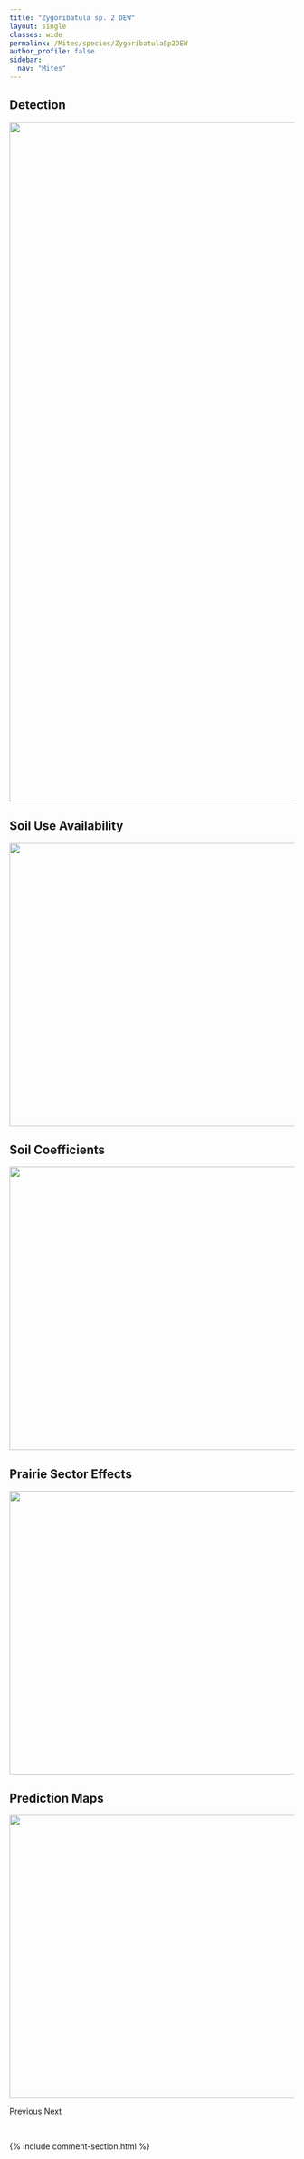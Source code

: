 ```yaml
---
title: "Zygoribatula sp. 2 DEW"
layout: single
classes: wide
permalink: /Mites/species/ZygoribatulaSp2DEW
author_profile: false
sidebar:
  nav: "Mites"
---
```


<h2>Detection</h2>

<a href="https://drive.google.com/uc?export=view&id=1KmziUqJFffNwWMCjUzsoM_BXo_az4f2l">
<img src="https://drive.google.com/uc?export=view&id=1KmziUqJFffNwWMCjUzsoM_BXo_az4f2l" height = "1200" width = "800">
</a>


<h2>Soil Use Availability</h2>

<a href="https://drive.google.com/uc?export=view&id=1jvtR8qI_vfadSuDwPVS0YrouBUkAWRCc">
<img src="https://drive.google.com/uc?export=view&id=1jvtR8qI_vfadSuDwPVS0YrouBUkAWRCc" height = "500" width = "1000">
</a>


<h2>Soil Coefficients</h2>

<a href="https://drive.google.com/uc?export=view&id=1qc2cYqo0WWcHB3kqbJuE0rBnDOf64w54">
<img src="https://drive.google.com/uc?export=view&id=1qc2cYqo0WWcHB3kqbJuE0rBnDOf64w54" height = "500" width = "1000">
</a>


<h2>Prairie Sector Effects</h2>

<a href="https://drive.google.com/uc?export=view&id=1sCRuePRc-D8v06iYSq0F2MwpjqnY6WmH">
<img src="https://drive.google.com/uc?export=view&id=1sCRuePRc-D8v06iYSq0F2MwpjqnY6WmH" height = "500" width = "1000">
</a>


<h2>Prediction Maps</h2>

<a href="https://drive.google.com/uc?export=view&id=1B7_W9KE5yIjWuqe8fhm6Grj6YF29meDG">
<img src="https://drive.google.com/uc?export=view&id=1B7_W9KE5yIjWuqe8fhm6Grj6YF29meDG" height = "500" width = "1000">
</a>


<a href="/DevelopmentWebsite/Mites/species/ZygoribatulaSp1DEW" class="pagination--pager" title="Zygoribatula sp. 1 DEW">Previous</a> <a href="/DevelopmentWebsite/Mites/species/ZygoribatulaSp3DEW" class="pagination--pager" title="Zygoribatula sp. 3 DEW">Next</a>

<p>&nbsp;</p>

{% include comment-section.html %}

